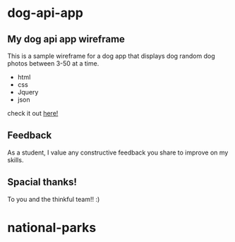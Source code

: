 # dog-api-app
## My dog api app wireframe
This is a sample wireframe for a dog app that displays dog random dog photos between 3-50 at a time. 
- html 
- css
- Jquery 
- json 


check it out [here!](https://nikosamofa.github.io/dog-api-app/)

## Feedback 
As a student, I value any constructive feedback you share to improve on my skills.
## Spacial thanks! 
To you and the thinkful team!! :)

# national-parks
